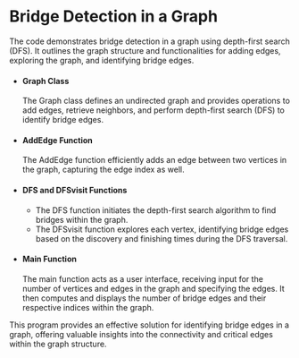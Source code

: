 # Bridge Detection in a Graph

The code demonstrates bridge detection in a graph using depth-first search (DFS). It outlines the graph structure and functionalities for adding edges, exploring the graph, and identifying bridge edges.

* #### Graph Class
  The Graph class defines an undirected graph and provides operations to add edges, retrieve neighbors, and perform depth-first search (DFS) to identify bridge edges.

* #### AddEdge Function
  The AddEdge function efficiently adds an edge between two vertices in the graph, capturing the edge index as well.

* #### DFS and DFSvisit Functions
  - The DFS function initiates the depth-first search algorithm to find bridges within the graph.
  - The DFSvisit function explores each vertex, identifying bridge edges based on the discovery and finishing times during the DFS traversal.

* #### Main Function
  The main function acts as a user interface, receiving input for the number of vertices and edges in the graph and specifying the edges. It then computes and displays the number of bridge edges and their respective indices within the graph.

This program provides an effective solution for identifying bridge edges in a graph, offering valuable insights into the connectivity and critical edges within the graph structure.
